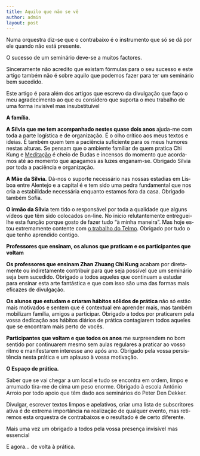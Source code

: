 ```yaml
---
title: Aquilo que não se vê
author: admin
layout: post
---
```

<p lang="pt-PT">
  <span style="color: #000000;">Numa orquestra diz-se que o contrabaixo é o instrumento que só se dá por ele quando não está presente. </span>
</p>

<p lang="pt-PT">
  <span style="color: #000000;">O sucesso de um seminário deve-se a muitos factores. </span>
</p>

<p lang="pt-PT">
  <span style="color: #000000;">Sinceramente não acredito que existam fórmulas para o seu sucesso e este artigo também não é sobre aquilo que podemos fazer para ter um seminário bem sucedido.</span>
</p>

<p lang="pt-PT">
  <span style="color: #000000;">Este artigo é para além dos artigos que escrevo da divulgação que faço o meu agradecimento ao que eu considero que suporta o meu trabalho de uma forma invisível mas insubstituível </span>
</p>

<p lang="pt-PT">
  <strong><span style="color: #000000;">A família. </span></strong>
</p>

<p lang="pt-PT">
  <span style="color: #000000;"><strong>A Sílvia que me tem acompanhado nestes quase dois anos</strong> ajuda-me com toda a parte logística e de organização. É o olho crítico aos meus textos e ideias. É também quem tem a paciência suficiente para os meus humores nestas alturas. Se pensam que o ambiente familiar de quem pratica Chi Kung e <a title="Enriquecer a prática com a Meditação" href="http://devagar.org/chegar/">Meditação</a> é cheio de Budas e incensos do momento que acordamos até ao momento que apagamos as luzes enganam-se. Obrigado Sílvia por toda a paciência e organização.</span>
</p>

<p lang="pt-PT">
  <span style="color: #000000;"><strong>A Mãe da Sílvia.</strong> Dá-nos o suporte necessário nas nossas estadias em Lisboa entre Alentejo e a capital é e tem sido uma pedra fundamental que nos cria a estabilidade necessária enquanto estamos fora da casa. Obrigado também Sofia. </span>
</p>

<p lang="pt-PT">
  <span style="color: #000000;"><strong>O irmão da Sílvia</strong> tem tido o responsável por toda a qualidade que alguns vídeos que têm sido colocados on-line. No inicio relutantemente entreguei-lhe esta função porque gosto de fazer tudo “à minha maneira”. Mas hoje estou extremamente contente com <a href="http://www.ruiromao.com/" target="_blank">o trabalho do Telmo</a>. Obrigado por tudo o que tenho aprendido contigo. </span>
</p>

<p lang="pt-PT">
  <strong><span style="color: #000000;">Professores que ensinam, os alunos que praticam e os participantes que voltam </span></strong>
</p>

<p lang="pt-PT">
  <span style="color: #000000;"><strong>Os professores que ensinam Zhan Zhuang Chi Kung</strong> acabam por diretamente ou indiretamente contribuir para que seja possível que um seminário seja bem sucedido. Obrigado a todos aqueles que continuam a estudar para ensinar esta arte fantástica e que com isso são uma das formas mais eficazes de divulgação. </span>
</p>

<p lang="pt-PT">
  <span style="color: #000000;"><strong>Os alunos que estudam e criaram hábitos sólidos de prática</strong> não só estão mais motivados e sentem que é contextual em aprender mais, mas também mobilizam família, amigos a participar. Obrigado a todos por praticarem pela vossa dedicação aos hábitos diários de prática contagiarem todos aqueles que se encontram mais perto de vocês. </span>
</p>

<p lang="pt-PT">
  <span style="color: #000000;"><strong>Participantes que voltam e que todos os anos</strong> me surpreendem no bom sentido por continuarem mesmo sem aulas regulares a praticar ao vosso ritmo e manifestarem interesse ano após ano. Obrigado pela vossa persistência nesta prática e um aplauso à vossa motivação. </span>
</p>

**O Espaço de prática.**

Saber que se vai chegar a um local e tudo se encontra em ordem, limpo e arrumado tira-me de cima um peso enorme. Obrigado à escola António Arroio por todo apoio que têm dado aos seminários do Peter Den Dekker.

<p lang="pt-PT">
  <span style="color: #000000;">Divulgar, escrever textos limpos e apelativos, criar uma lista de subscritores ativa é de extrema importância na realização de qualquer evento, mas retiremos esta orquestra de contrabaixos e o resultado é de certo diferente. </span>
</p>

<p lang="pt-PT">
  <span style="color: #000000;">Mais uma vez um obrigado a todos pela vossa presença invisível mas essencial </span>
</p>

<p lang="pt-PT">
  <span style="color: #000000;">E agora&#8230; de volta à prática. </span>
</p>

